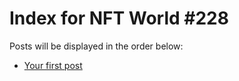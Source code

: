 # Index for NFT World #228
Posts will be displayed in the order below:

- [Your first post](./001-first.md)

